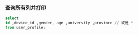 ### 查询所有列并打印
```sql
select 
id ,device_id ,gender, age ,university ,province // 或是 *
from user_profile;
```
